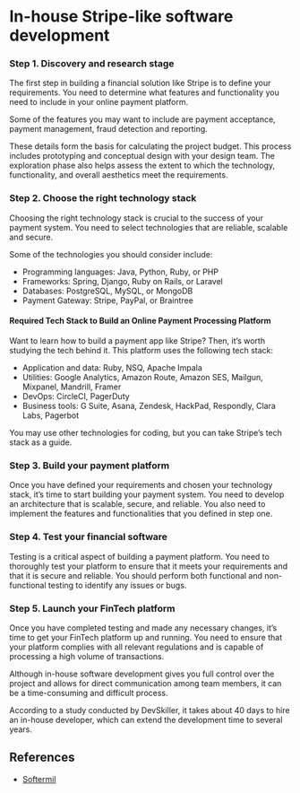 # In-house Stripe-like software development

### Step 1. Discovery and research stage

The first step in building a financial solution like Stripe is to define your requirements. You need to determine what features and functionality you need to include in your online payment platform.

Some of the features you may want to include are payment acceptance, payment management, fraud detection and reporting.

These details form the basis for calculating the project budget. This process includes prototyping and conceptual design with your design team. The exploration phase also helps assess the extent to which the technology, functionality, and overall aesthetics meet the requirements.

### Step 2. Choose the right technology stack

Choosing the right technology stack is crucial to the success of your payment system. You need to select technologies that are reliable, scalable and secure.

Some of the technologies you should consider include:

- Programming languages: Java, Python, Ruby, or PHP
- Frameworks: Spring, Django, Ruby on Rails, or Laravel
- Databases: PostgreSQL, MySQL, or MongoDB
- Payment Gateway: Stripe, PayPal, or Braintree

#### Required Tech Stack to Build an Online Payment Processing Platform

Want to learn how to build a payment app like Stripe? Then, it’s worth studying the tech behind it. This platform uses the following tech stack:

- Application and data: Ruby, NSQ, Apache Impala
- Utilities: Google Analytics, Amazon Route, Amazon SES, Mailgun, Mixpanel, Mandrill, Framer
- DevOps: CircleCI, PagerDuty
- Business tools: G Suite, Asana, Zendesk, HackPad, Respondly, Clara Labs, Pagerbot
  
You may use other technologies for coding, but you can take Stripe’s tech stack as a guide.

### Step 3. Build your payment platform

Once you have defined your requirements and chosen your technology stack, it’s time to start building your payment system. You need to develop an architecture that is scalable, secure, and reliable. You also need to implement the features and functionalities that you defined in step one.

### Step 4. Test your financial software

Testing is a critical aspect of building a payment platform. You need to thoroughly test your platform to ensure that it meets your requirements and that it is secure and reliable. You should perform both functional and non-functional testing to identify any issues or bugs.

### Step 5. Launch your FinTech platform

Once you have completed testing and made any necessary changes, it’s time to get your FinTech platform up and running. You need to ensure that your platform complies with all relevant regulations and is capable of processing a high volume of transactions.

Although in-house software development gives you full control over the project and allows for direct communication among team members, it can be a time-consuming and difficult process.

According to a study conducted by DevSkiller, it takes about 40 days to hire an in-house developer, which can extend the development time to several years.


## References

- [Softermil](https://www.softermii.com/blog/how-to-create-an-online-payment-platform-like-stripe)